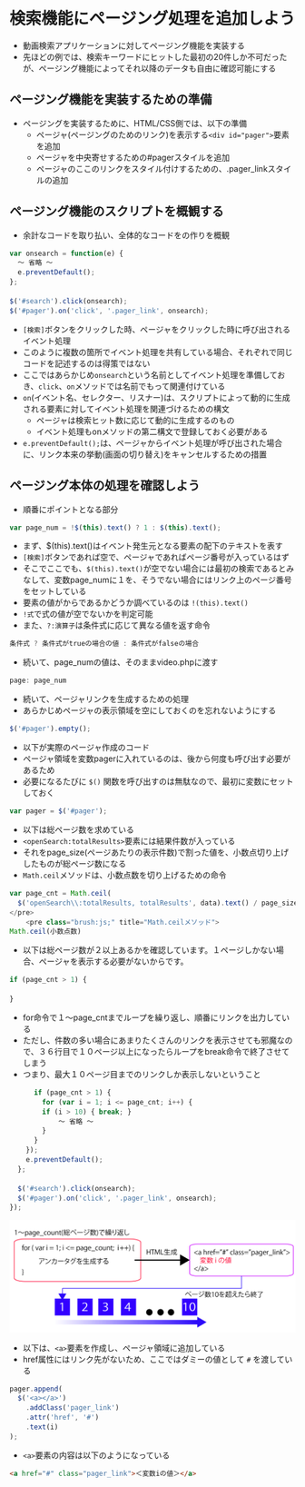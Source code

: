 # 検索機能にページング処理を追加しよう

* 動画検索アプリケーションに対してページング機能を実装する
* 先ほどの例では、検索キーワードにヒットした最初の20件しか不可だったが、ページング機能によってそれ以降のデータも自由に確認可能にする

## ページング機能を実装するための準備

* ページングを実装するために、HTML/CSS側では、以下の準備
    * ページャ(ページングのためのリンク)を表示する`<div id="pager">`要素を追加
    * ページャを中央寄せするための#pagerスタイルを追加
    * ページャのここのリンクをスタイル付けするための、.pager_linkスタイルの追加

## ページング機能のスクリプトを概観する

* 余計なコードを取り払い、全体的なコードをの作りを概観

```js
var onsearch = function(e) {
  〜 省略 〜
  e.preventDefault();
};

$('#search').click(onsearch);
$('#pager').on('click', '.pager_link', onsearch);
```

* `[検索]`ボタンをクリックした時、ページャをクリックした時に呼び出されるイベント処理
* このように複数の箇所でイベント処理を共有している場合、それぞれで同じコードを記述するのは得策ではない
* ここではあらかじめ`onsearch`という名前としてイベント処理を準備しておき、`click`、`on`メソッドでは名前でもって関連付けている
* `on`(イベント名、セレクター、リスナー)は、スクリプトによって動的に生成される要素に対してイベント処理を関連づけるための構文
    * ページャは検索ヒット数に応じて動的に生成するのもの
    * イベント処理もonメソッドの第二構文で登録しておく必要がある
* `e.preventDefault();`は、ページャからイベント処理が呼び出された場合に、リンク本来の挙動(画面の切り替え)をキャンセルするための措置

## ページング本体の処理を確認しよう

* 順番にポイントとなる部分

```js
var page_num = !$(this).text() ? 1 : $(this).text();
```

* まず、$(this).text()はイベント発生元となる要素の配下のテキストを表す
* `[検索]`ボタンであれば空で、ページャであればページ番号が入っているはず
* そこでここでも、`$(this).text()`が空でない場合には最初の検索であるとみなして、変数page_numに１を、そうでない場合にはリンク上のページ番号をセットしている
* 要素の値がからであるかどうか調べているのは `!(this).text()`
* `!式`で式の値が空でないかを判定可能
* また、`?:演算子`は条件式に応じて異なる値を返す命令

```js
条件式 ? 条件式がtrueの場合の値 : 条件式がfalseの場合
```

* 続いて、page_numの値は、そのままvideo.phpに渡す

```js
page: page_num
```

* 続いて、ページャリンクを生成するための処理
* あらかじめページャの表示領域を空にしておくのを忘れないようにする

```js
$('#pager').empty();
```

* 以下が実際のページャ作成のコード
* ページャ領域を変数pagerに入れているのは、後から何度も呼び出す必要があるため
* 必要になるたびに `$()` 関数を呼び出すのは無駄なので、最初に変数にセットしておく

```js
var pager = $('#pager');
```

* 以下は総ページ数を求めている
* `<openSearch:totalResults>`要素には結果件数が入っている
* それをpage_size(ページあたりの表示件数)で割った値を、小数点切り上げしたものが総ページ数になる
* `Math.ceil`メソッドは、小数点数を切り上げるための命令

```js
var page_cnt = Math.ceil(
  $('openSearch\\:totalResults, totalResults', data).text() / page_size);
</pre>
    <pre class="brush:js;" title="Math.ceilメソッド">
Math.ceil(小数点数)
```

* 以下は総ページ数が２以上あるかを確認しています。１ページしかない場合、ページャを表示する必要がないからです。</p>

```js
if (page_cnt > 1) {

}
```

* for命令で１〜page_cntまでループを繰り返し、順番にリンクを出力している
* ただし、件数の多い場合にあまりたくさんのリンクを表示させても邪魔なので、３６行目で１０ページ以上になったらループをbreak命令で終了させてしまう
* つまり、最大１０ページ目までのリンクしか表示しないということ

```js
      if (page_cnt > 1) {
        for (var i = 1; i <= page_cnt; i++) {
        if (i > 10) { break; }
			〜 省略 〜
        }
      }
    });
    e.preventDefault();
  };

  $('#search').click(onsearch);
  $('#pager').on('click', '.pager_link', onsearch);
});
```

![image](image/Ajax13.png)

* 以下は、`<a>`要素を作成し、ページャ領域に追加している
* href属性にはリンク先がないため、ここではダミーの値として `#` を渡している

```js
pager.append(
  $('<a></a>')
    .addClass('pager_link')
    .attr('href', '#')
    .text(i)
);
```
* `<a>`要素の内容は以下のようになっている

```html
<a href="#" class="pager_link">＜変数iの値＞</a>
```
